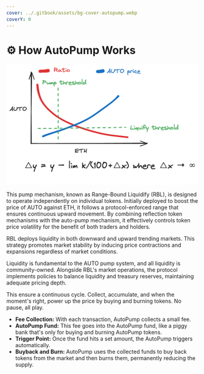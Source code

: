 ```yaml
---
cover: ../.gitbook/assets/bg-cover-autopump.webp
coverY: 0
---
```


# ⚙️ How AutoPump Works

![Diagram](../diagram.png)

This pump mechanism, known as Range-Bound Liquidify (RBL), is designed to operate independently on individual tokens. Initially deployed to boost the price of AUTO against ETH, it follows a protocol-enforced range that ensures continuous upward movement. By combining reflection token mechanisms with the auto-pump mechanism, it effectively controls token price volatility for the benefit of both traders and holders.

RBL deploys liquidity in both downward and upward trending markets. This strategy promotes market stability by inducing price contractions and expansions regardless of market conditions.

Liquidity is fundamental to the AUTO pump system, and all liquidity is community-owned. Alongside RBL's market operations, the protocol implements policies to balance liquidity and treasury reserves, maintaining adequate pricing depth.

This ensure a continuous cycle. Collect, accumulate, and when the moment's right, power up the price by buying and burning tokens. No pause, all play.

* **Fee Collection:** With each transaction, AutoPump collects a small fee.
* **AutoPump Fund:** This fee goes into the AutoPump fund, like a piggy bank that's only for buying and burning AutoPump tokens.
* **Trigger Point:** Once the fund hits a set amount, the AutoPump triggers automatically.
* **Buyback and Burn:** AutoPump uses the collected funds to buy back tokens from the market and then burns them, permanently reducing the supply.
